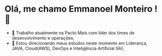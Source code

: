 # Olá, me chamo Emmanoel Monteiro !  👋

- 🔭 Trabalho atualmente na Pacto Mais com líder dos times de desenvolvimento e operações;
- 🌱 Estou direcionando meus estudos neste momento em Liderança, JAVA, Cloud(AWS), DevOps e Inteligência Artificial (IA); 
 
<!--
**EmmanoelMonteiro/EmmanoelMonteiro** is a ✨ _special_ ✨ repository because its `README.md` (this file) appears on your GitHub profile.

Here are some ideas to get you started:

- 🔭 I’m currently working on ...
- 🌱 I’m currently learning ...
- 👯 I’m looking to collaborate on ...
- 🤔 I’m looking for help with ...
- 💬 Ask me about ...
- 📫 How to reach me: ...
- 😄 Pronouns: ...
- ⚡ Fun fact: ...
-->
